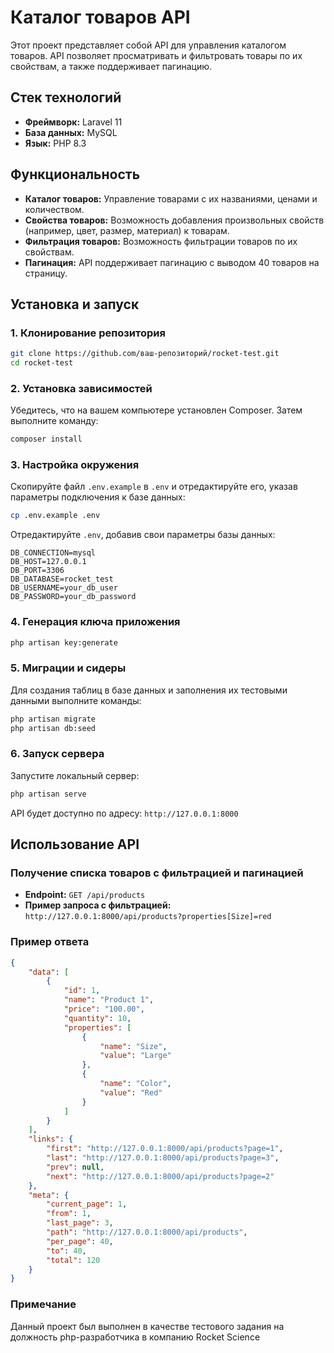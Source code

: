# Каталог товаров API

Этот проект представляет собой API для управления каталогом товаров. API позволяет просматривать и фильтровать товары по их свойствам, а также поддерживает пагинацию.

## Стек технологий

-   **Фреймворк:** Laravel 11
-   **База данных:** MySQL
-   **Язык:** PHP 8.3

## Функциональность

-   **Каталог товаров:** Управление товарами с их названиями, ценами и количеством.
-   **Свойства товаров:** Возможность добавления произвольных свойств (например, цвет, размер, материал) к товарам.
-   **Фильтрация товаров:** Возможность фильтрации товаров по их свойствам.
-   **Пагинация:** API поддерживает пагинацию с выводом 40 товаров на страницу.

## Установка и запуск

### 1. Клонирование репозитория

```bash
git clone https://github.com/ваш-репозиторий/rocket-test.git
cd rocket-test
```

### 2. Установка зависимостей

Убедитесь, что на вашем компьютере установлен Composer. Затем выполните команду:

```bash
composer install
```

### 3. Настройка окружения

Скопируйте файл `.env.example` в `.env` и отредактируйте его, указав параметры подключения к базе данных:

```bash
cp .env.example .env
```

Отредактируйте `.env`, добавив свои параметры базы данных:

```
DB_CONNECTION=mysql
DB_HOST=127.0.0.1
DB_PORT=3306
DB_DATABASE=rocket_test
DB_USERNAME=your_db_user
DB_PASSWORD=your_db_password
```

### 4. Генерация ключа приложения

```bash
php artisan key:generate
```

### 5. Миграции и сидеры

Для создания таблиц в базе данных и заполнения их тестовыми данными выполните команды:

```bash
php artisan migrate
php artisan db:seed
```

### 6. Запуск сервера

Запустите локальный сервер:

```bash
php artisan serve
```

API будет доступно по адресу: `http://127.0.0.1:8000`

## Использование API

### Получение списка товаров с фильтрацией и пагинацией

-   **Endpoint:** `GET /api/products`
-   **Пример запроса с фильтрацией:** `http://127.0.0.1:8000/api/products?properties[Size]=red`

### Пример ответа

```json
{
    "data": [
        {
            "id": 1,
            "name": "Product 1",
            "price": "100.00",
            "quantity": 10,
            "properties": [
                {
                    "name": "Size",
                    "value": "Large"
                },
                {
                    "name": "Color",
                    "value": "Red"
                }
            ]
        }
    ],
    "links": {
        "first": "http://127.0.0.1:8000/api/products?page=1",
        "last": "http://127.0.0.1:8000/api/products?page=3",
        "prev": null,
        "next": "http://127.0.0.1:8000/api/products?page=2"
    },
    "meta": {
        "current_page": 1,
        "from": 1,
        "last_page": 3,
        "path": "http://127.0.0.1:8000/api/products",
        "per_page": 40,
        "to": 40,
        "total": 120
    }
}
```

### Примечание

Данный проект был выполнен в качестве тестового задания на должность php-разработчика в компанию Rocket Science
